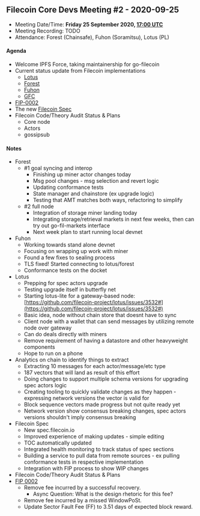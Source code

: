 ## Filecoin Core Devs Meeting #2 - 2020-09-25
- Meeting Date/Time: **Friday 25 September 2020, [17:00 UTC](https://savvytime.com/converter/utc-to-germany-berlin-united-kingdom-london-ny-new-york-city-ca-san-francisco-china-shanghai-japan-tokyo-australia-sydney/17-00)**
- Meeting Recording: TODO
- Attendance: Forest (Chainsafe), Fuhon (Soramitsu), Lotus (PL)

#### Agenda

*   Welcome IPFS Force, taking maintainership for go-filecoin
*   Current status update from Filecoin implementations
    *   [Lotus](https://github.com/filecoin-project/lotus)
    *   [Forest](https://github.com/ChainSafe/forest)
    *   [Fuhon](https://github.com/filecoin-project/cpp-filecoin)
    *   [GFC](https://github.com/filecoin-project/go-filecoin)
*   [FIP-0002](https://github.com/filecoin-project/FIPs/blob/master/FIPS/fip-0002.md)
*   The new [Filecoin Spec](https://spec.filecoin.io/)
*   Filecoin Code/Theory Audit Status & Plans
    *   Core node
    *   Actors
    *   gossipsub


#### Notes

*   Forest
    *   #1 goal syncing and interop
        *   Finishing up miner actor changes today
        *   Msg pool changes - msg selection and revert logic
        *   Updating conformance tests
        *   State manager and chainstore (ex upgrade logic)
        *   Testing that AMT matches both ways, refactoring to simplify
    *   #2 full node
        *   Integration of storage miner landing today
        *   Integrating storage/retrieval markets in next few weeks, then can try out go-fil-markets interface
        *   Next week plan to start running local devnet
*   Fuhon
    *   Working towards stand alone devnet
    *   Focusing on wrapping up work with miner
    *   Found a few fixes to sealing process
    *   TLS fixed! Started connecting to lotus/forest
    *   Conformance tests on the docket
*   Lotus
    *   Prepping for spec actors upgrade
    *   Testing upgrade itself in butterfly net
    *   Starting lotus-lite for a gateway-based node: [https://github.com/filecoin-project/lotus/issues/3532#](https://github.com/filecoin-project/lotus/issues/3532#) 
    *   Basic idea, node without chain store that doesnt have to sync
    *   Client node with a wallet that can send messages by utilizing remote node over gateway
    *   Can do deals directly with miners
    *   Remove requirement of having a datastore and other heavyweight components
    *   Hope to run on a phone
*   Analytics on chain to identify things to extract
    *   Extracting 10 messages for each actor/message/etc type
    *   187 vectors that will land as result of this effort
    *   Doing changes to support multiple schema versions for upgrading spec actors logic
    *   Creating tooling to quickly validate changes as they happen - expressing network versions the vector is valid for
    *   Block sequence vectors made progress but not quite ready yet
    *   Network version show consensus breaking changes, spec actors versions shouldn't imply consensus breaking
*   Filecoin Spec
    *   New spec.filecoin.io
    *   Improved experience of making updates - simple editing
    *   TOC automatically updated
    *   Integrated health monitoring to track status of spec sections
    *   Building a service to pull data from remote sources - ex pulling conformance tests in respective implementation
    *   Integration with FIP process to show WIP changes
*   Filecoin Code/Theory Audit Status & Plans
*   [FIP 0002](https://github.com/filecoin-project/FIPs/blob/master/FIPS/fip-0002.md)
    *   Remove fee incurred by a successful recovery.
        *   Async Question: What is the design rhetoric for this fee?
    *   Remove fee incurred by a missed WindowPoSt.
    *   Update Sector Fault Fee (FF) to 3.51 days of expected block reward.
